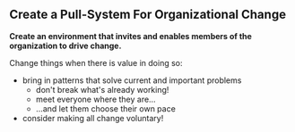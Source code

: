 ## Create a Pull-System For Organizational Change

**Create an environment that invites and enables members of the organization to drive change.**

Change things when there is value in doing so:

* bring in patterns that solve current and important problems
  * don't break what's already working!
  * meet everyone where they are…
  * …and let them choose their own pace
* consider making all change voluntary!